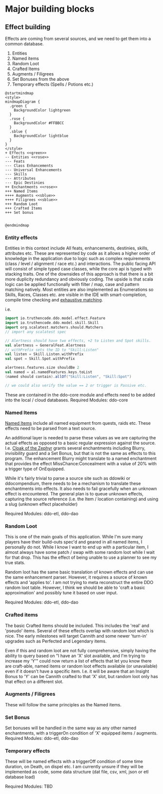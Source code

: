 # Major building blocks

## Effect building

Effects are coming from several sources, and we need to get them into a common database.

1. Entities
2. Named items
3. Random Loot
4. Crafted Items
5. Augments / Filigrees
6. Set Bonuses from the above
7. Temporary effects (Spells / Potions etc.)

```puml
@startmindmap
<style>
mindmapDiagram {
  .green {
    BackgroundColor lightgreen
  }
  .rose {
    BackgroundColor #FFBBCC
  }
  .sblue {
    BackgroundColor lightblue
  }
}
</style>
+ Effects <<green>>
-- Entities <<rose>>
--- Feats
--- Class Enhancements
--- Universal Enhancements
--- Skills
--- Attributes
--- Epic Destinies
++ Enchantments <<rose>>
+++ Named Items
++++ Augments <<sblue>>
++++ Filigrees <<sblue>>
+++ Random Loot
+++ Crafted Items
+++ Set bonus


@endmindmap

```

### Entity effects

Entities in this context include All feats, enhancements, destinies, skills, attributes etc. These are represented by
code as it allows a higher order of knowledge in the application due to logic such as complex requirements (class /
level / alignment / race etc.) and interactions. The public facing API will consist of simple typed case classes, while
the core api is typed with stacking traits. One of the downsides of this approach is that there is a bit more duplicity
redundancy and obviously coding. The upside is that scala logic can be applied functionally with filter / map, case and
pattern matching natively. Most entities are also implemented as Enumerations so Skills, Races, Classes etc. are visible
in the IDE with smart-completion, compile time checking
and [exhaustive matching](https://docs.scala-lang.org/tour/pattern-matching.html).

i.e.

```scala
import io.truthencode.ddo.model.effect.Feature
import io.truthencode.ddo.model.skill.Skill
import org.scalatest.matchers.should.Matchers
// import any scalatest spec

// Alertness should have two effects, +2 to Listen and Spot skills.
val alertness = GeneralFeat.Alertness
// withPrefix sets the ID to "Skill:Listen"
val listen = Skill.Listen.withPrefix
val spot = Skill.Spot.withPrefix

alertness.features.size shouldBe 2
val named = al.namedFeatures.keys.toList
(named should contain).allOf("Skill:Listen", "Skill:Spot")

// we could also verify the value == 2 or trigger is Passive etc.
```

These are contained in the ddo-core module and effects need to be added into the local / cloud databases. Required
Modules: ddo-core

### Named Items

[Named Items](https://ddowiki.com/page/Category:Named_items_by_update) include all named equipment from quests, raids etc. These effects need to be parsed from a text source.

An additional layer is needed to parse these values as we are capturing the actual effects as opposed to a basic regular
expression against the source. I.e. [Cloak of the Zephyr](https://ddowiki.com/page/Item:Cloak_of_the_Zephyr) grants
several enchantments including Blurry, invisibility guard and a Set Bonus, but that is not the same as effects to this
program. The enhancement Blurry might translate to a named enchantment that provides the effect MissChance:Concealment
with a value of 20% with a trigger type of OnEquipped.

While it's fairly trivial to parse a source site such as ddowiki or ddocompendium, there needs to be a mechanism to
translate these enchantments into effects. It also needs to fail gracefully when an unknown effect is encountered. The
general plan is to queue unknown effects, capturing the source reference (i.e. the Item / location containing) and using
a slug (unknown effect placeholder)

Required Modules: ddo-etl, ddo-dao

### Random Loot

This is one of the main goals of this application. While I'm sure many players have their build-outs spec'd and geared
in all named items, I personally do not. While I know I want to end up with a particular item, I almost always have some
patch / swap with some random loot while I wait for that drop. This has the effect of being unable to use a planner to
see my true stats.

Random loot has the same basic translation of known effects and can use the same enhancement parser. However, it
requires a source of known effects and 'applies to'. I am not trying to meta reconstruct the entire DDO random loot
table. However, I think we should be able to 'craft a basic approximation' and possibly tune it based on user input.

Required Modules: ddo-etl, ddo-dao

### Crafted items

The basic Crafted Items should be included. This includes the 'real' and 'pseudo' items. Several of these effects
overlap with random loot which is nice. The early milestones will target Cannith and some newer 'turn-in' upgrades such
as Perfected and Legendary items.

Even if this and random loot are not fully comprehensive, simply having the ability to query based on "I have an 'X'
slot available, and I'm trying to increase my 'Y'" could now return a list of effects that let you know there are
craft-able, named items or random loot effects available (or unavailable) even if it doesn't have a specific item. I.e.
it will be aware that an Insight Bonus to 'Y' can be Cannith crafted to that 'X' slot, but random loot only has that
effect on a different slot.

### Augments / Filigrees

These will follow the same principles as the Named items.

### Set Bonus

Set bonuses will be handled in the same way as any other named enchantments, with a triggerOn condition of 'X' equipped items / augments.
Required Modules: ddo-etl, ddo-dao

### Temporary effects

These will be named effects with a triggerOff condition of some time duration, on Death, on dispel etc.
I am currently unsure if they will be implemented as code, some data structure (dat file, csv, xml, json or etl database load)

Required Modules: TBD
